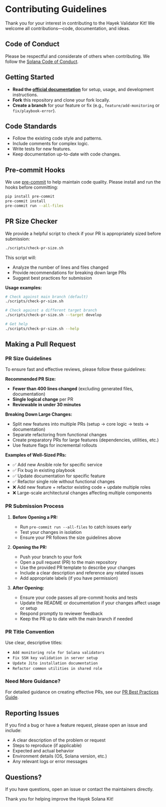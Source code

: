 # Contributing Guidelines

Thank you for your interest in contributing to the Hayek Validator Kit! We welcome all contributions—code, documentation, and ideas.

## Code of Conduct

Please be respectful and considerate of others when contributing. We follow the [Solana Code of Conduct](https://solana.com/code-of-conduct).

## Getting Started

- **Read the [official documentation](https://docs.hayek.fi/public-goods)** for setup, usage, and development instructions.
- **Fork** this repository and clone your fork locally.
- **Create a branch** for your feature or fix (e.g., `feature/add-monitoring` or `fix/playbook-error`).

## Code Standards

- Follow the existing code style and patterns.
- Include comments for complex logic.
- Write tests for new features.
- Keep documentation up-to-date with code changes.

## Pre-commit Hooks

We use [pre-commit](https://pre-commit.com/) to help maintain code quality. Please install and run the hooks before committing:

```sh
pip install pre-commit
pre-commit install
pre-commit run --all-files
```

## PR Size Checker

We provide a helpful script to check if your PR is appropriately sized before submission:

```sh
./scripts/check-pr-size.sh
```

This script will:
- Analyze the number of lines and files changed
- Provide recommendations for breaking down large PRs
- Suggest best practices for submission

**Usage examples:**
```sh
# Check against main branch (default)
./scripts/check-pr-size.sh

# Check against a different target branch
./scripts/check-pr-size.sh --target develop

# Get help
./scripts/check-pr-size.sh --help
```

## Making a Pull Request

### PR Size Guidelines

To ensure fast and effective reviews, please follow these guidelines:

**Recommended PR Size:**
- **Fewer than 400 lines changed** (excluding generated files, documentation)
- **Single logical change** per PR
- **Reviewable in under 30 minutes**

**Breaking Down Large Changes:**
- Split new features into multiple PRs (setup → core logic → tests → documentation)
- Separate refactoring from functional changes
- Create preparatory PRs for large features (dependencies, utilities, etc.)
- Use feature flags for incremental rollouts

**Examples of Well-Sized PRs:**
- ✅ Add new Ansible role for specific service
- ✅ Fix bug in existing playbook
- ✅ Update documentation for specific feature
- ✅ Refactor single role without functional changes
- ❌ Add new feature + refactor existing code + update multiple roles
- ❌ Large-scale architectural changes affecting multiple components

### PR Submission Process

1. **Before Opening a PR:**
   - Run `pre-commit run --all-files` to catch issues early
   - Test your changes in isolation
   - Ensure your PR follows the size guidelines above

2. **Opening the PR:**
   - Push your branch to your fork
   - Open a pull request (PR) to the main repository
   - Use the provided PR template to describe your changes
   - Include a clear description and reference any related issues
   - Add appropriate labels (if you have permission)

3. **After Opening:**
   - Ensure your code passes all pre-commit hooks and tests
   - Update the README or documentation if your changes affect usage or setup
   - Respond promptly to reviewer feedback
   - Keep the PR up to date with the main branch if needed

### PR Title Convention

Use clear, descriptive titles:
- `Add monitoring role for Solana validators`
- `Fix SSH key validation in server setup`
- `Update Jito installation documentation`
- `Refactor common utilities in shared role`

### Need More Guidance?

For detailed guidance on creating effective PRs, see our [PR Best Practices Guide](docs/PR_BEST_PRACTICES.md).

## Reporting Issues

If you find a bug or have a feature request, please open an issue and include:

- A clear description of the problem or request
- Steps to reproduce (if applicable)
- Expected and actual behavior
- Environment details (OS, Solana version, etc.)
- Any relevant logs or error messages

## Questions?

If you have questions, open an issue or contact the maintainers directly.

Thank you for helping improve the Hayek Solana Kit!
